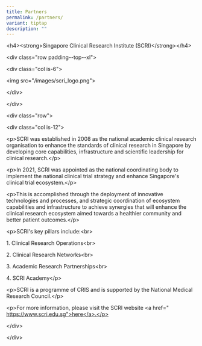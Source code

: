 ```yaml
---
title: Partners
permalink: /partners/
variant: tiptap
description: ""
---
```

<p>&lt;h4&gt;&lt;strong&gt;Singapore Clinical Research Institute (SCRI)&lt;/strong&gt;&lt;/h4&gt;</p>
<p>&lt;div class="row padding--top--xl"&gt;</p>
<p>&lt;div class="col is-6"&gt;</p>
<p>&lt;img src="/images/scri_logo.png"&gt;</p>
<p>&lt;/div&gt;</p>
<p>&lt;/div&gt;</p>
<p>&lt;div class="row"&gt;</p>
<p>&lt;div class="col is-12"&gt;</p>
<p>&lt;p&gt;SCRI was established in 2008 as the national academic clinical
research organisation to enhance the standards of clinical research in
Singapore by developing core capabilities, infrastructure and scientific
leadership for clinical research.&lt;/p&gt;</p>
<p>&lt;p&gt;In 2021, SCRI was appointed as the national coordinating body
to implement the national clinical trial strategy and enhance Singapore's
clinical trial ecosystem.&lt;/p&gt;</p>
<p>&lt;p&gt;This is accomplished through the deployment of innovative technologies
and processes, and strategic coordination of ecosystem capabilities and
infrastructure to achieve synergies that will enhance the clinical research
ecosystem aimed towards a healthier community and better patient outcomes.&lt;/p&gt;</p>
<p>&lt;p&gt;SCRI's key pillars include:&lt;br&gt;</p>
<p>1. Clinical Research Operations&lt;br&gt;</p>
<p>2. Clinical Research Networks&lt;br&gt;</p>
<p>3. Academic Research Partnerships&lt;br&gt;</p>
<p>4. SCRI Academy&lt;/p&gt;</p>
<p>&lt;p&gt;SCRI is a programme of CRIS and is supported by the National
Medical Research Council.&lt;/p&gt;</p>
<p>&lt;p&gt;For more information, please visit the SCRI website &lt;a href="
<a href="https://www.scri.edu.sg&quot;>here</a>.</p>" rel="noopener noreferrer nofollow" target="_blank">https://www.scri.edu.sg"&gt;here&lt;/a&gt;.&lt;/p&gt;</a>
</p>
<p>&lt;/div&gt;</p>
<p>&lt;/div&gt;</p>